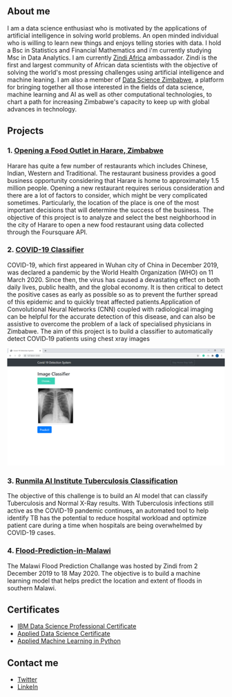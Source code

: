 ## About me

I am a data science enthusiast who is motivated by the applications of artificial intelligence in solving world problems. An open minded individual who is willing to learn new things and enjoys telling stories with data. I hold a Bsc in Statistics and Financial Mathematics and i'm currently studying Msc in Data Analytics. I am currently [Zindi Africa](https://zindi.africa/) ambassador. Zindi is the first and largest community of African data scientists with the objective of solving the world's most pressing challenges using artificial intelligence and machine leaning. I am also a member of [Data Science Zimbabwe](https://zimbabwedata.science/about/about.html), a platform for bringing together all those interested in the fields of data science, machine learning and AI as well as other computational technologies, to chart a path for increasing Zimbabwe's capacity to keep up with global advances in technology. 

## Projects
### 1. [Opening a Food Outlet in Harare, Zimbabwe](https://github.com/leotafadzwa/IBM-Data-Science-Professional-Certificate-Capstone-Course)
Harare has quite a few number of restaurants which includes Chinese, Indian, Western and Traditional. The restaurant business provides a good business opportunity considering that Harare is home to approximately 1.5 million people. Opening a new restaurant requires serious consideration and there are a lot of factors to consider, which might be very complicated sometimes. Particularly, the location of the place is one of the most important decisions that will determine the success of the business. The objective of this project is to analyze and select the best neighborhood in the city of Harare to open a new food restaurant using data collected through the Foursquare API.

### 2. [COVID-19 Classifier](https://github.com/leotafadzwa/Covid_19_image_classification-CNN-/)
COVID-19, which first appeared in Wuhan city of China in December 2019, was declared a pandemic by the World Health Organization (WHO) on 11 March 2020. Since then, the virus has caused a devastating effect on both daily lives, public health, and the global economy. It is then critical to detect the positive cases as early as possible so as to prevent the further spread of this epidemic and to quickly treat affected patients.Application of Convolutional Neural Networks (CNN) coupled with radiological imaging can be helpful for the accurate detection of this disease, and can also be assistive to overcome the problem of a lack of specialised physicians in Zimbabwe. The aim of this project is to build a classifier to automatically detect COVID‐19 patients using chest xray images

![](/images/image1.png)

### 3. [Runmila AI Institute Tuberculosis Classification](https://github.com/leotafadzwa/Runmila-AI-Institute-Tuberculosis-Classification-baseline)
The objective of this challenge is to build an AI model that can classify Tuberculosis and Normal X-Ray results. With Tuberculosis infections still active as the COVID-19 pandemic continues, an automated tool to help identify TB has the potential to reduce hospital workload and optimize patient care during a time when hospitals are being overwhelmed by COVID-19 cases.

### 4. [Flood-Prediction-in-Malawi](https://github.com/leotafadzwa/Flood-Prediction-in-Malawi-using-h2o)
The Malawi Flood Prediction Challange was hosted by Zindi from 2 December 2019 to 18 May 2020. The objective is to build a machine learning model that helps predict the location and extent of floods in southern Malawi.




## Certificates
- [IBM Data Science Professional Certificate](https://www.coursera.org/account/accomplishments/specialization/certificate/6PL9MT445ECY)
- [Applied Data Science Certificate](https://wqu.thedataincubator.com/certificate/5556463875391488_full)
- [Applied Machine Learning in Python](https://www.coursera.org/account/accomplishments/verify/R34E6CQBHBX2)



## Contact me
- [Twitter](https://twitter.com/LeoTDzingirai)
- [LinkeIn](https://www.linkedin.com/in/leo-dzingirai/)



